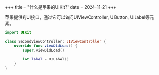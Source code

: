 +++
title = "什么是苹果的UIKit?"
date = 2024-11-21
+++

苹果提供的UI接口，通过它可以访问UIViewController, UIButton, UILabel等元素。

```swift
import UIKit

class SecondViewController: UIViewController {
    override func viewDidLoad() {
        super.viewDidLoad()
        
        let label = UILabel()
    }
}
```
